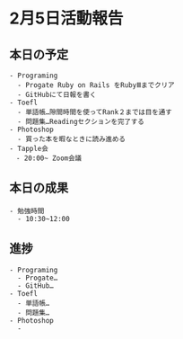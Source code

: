 # 2月5日活動報告
## 本日の予定
```
- Programing
  - Progate Ruby on Rails をRubyⅢまでクリア
  - GitHubにて日報を書く
- Toefl
  - 単語帳…隙間時間を使ってRank２までは目を通す
  - 問題集…Readingセクションを完了する
- Photoshop
  - 買った本を暇なときに読み進める
- Tapple会
　- 20:00~ Zoom会議
```

## 本日の成果
```
- 勉強時間
  - 10:30~12:00
```

## 進捗
```
- Programing
  - Progate…
  - GitHub…
- Toefl
  - 単語帳…
  - 問題集…
- Photoshop
  - 
```
